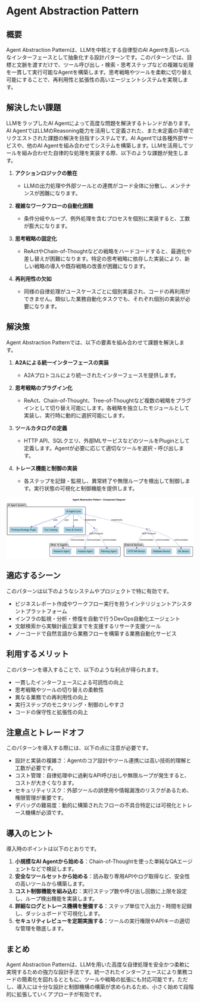 # Agent Abstraction Pattern

## 概要

Agent Abstraction Patternは、LLMを中核とする自律型のAI Agentを高レベルなインターフェースとして抽象化する設計パターンです。このパターンでは、目標と文脈を渡すだけで、ツール呼び出し・検索・思考ステップなどの複雑な処理を一貫して実行可能なAgentを構築します。思考戦略やツールを柔軟に切り替え可能にすることで、再利用性と拡張性の高いエージェントシステムを実現します。

## 解決したい課題

LLMをラップしたAI Agentによって高度な問題を解決するトレンドがあります。AI AgentではLLMのReasoning能力を活用して定義された、また未定義の手順でリクエストされた課題の解決を目指すシステムです。AI Agentでは各種外部サービスや、他のAI Agentを組み合わせてシステムを構築します。LLMを活用してツールを組み合わせた自律的な処理を実装する際、以下のような課題が発生します。

1. **アクションロジックの散在**
   - LLMの出力処理や外部ツールとの連携がコード全体に分散し、メンテナンスが困難になります。

2. **複雑なワークフローの自動化困難**
   - 条件分岐やループ、例外処理を含むプロセスを個別に実装すると、工数が膨大になります。

3. **思考戦略の固定化**
   - ReActやChain-of-Thoughtなどの戦略をハードコードすると、最適化や差し替えが困難になります。特定の思考戦略に依存した実装により、新しい戦略の導入や既存戦略の改善が困難になります。

4. **再利用性の欠如**
   - 同様の自律処理がユースケースごとに個別実装され、コードの再利用ができません。類似した業務自動化タスクでも、それぞれ個別の実装が必要になります。

## 解決策

Agent Abstraction Patternでは、以下の要素を組み合わせて課題を解決します。

1. **A2Aによる統一インターフェースの実装**
   - A2Aプロトコルにより統一されたインターフェースを提供します。

2. **思考戦略のプラグイン化**
   - ReAct、Chain-of-Thought、Tree-of-Thoughtなど複数の戦略をプラグインとして切り替え可能にします。各戦略を独立したモジュールとして実装し、実行時に動的に選択可能にします。

3. **ツールカタログの定義**
   - HTTP API、SQLクエリ、外部MLサービスなどのツールをPluginとして定義します。Agentが必要に応じて適切なツールを選択・呼び出します。

4. **トレース機能と制御の実装**
   - 各ステップを記録・監視し、異常終了や無限ループを検出して制御します。実行状態の可視化と制御機能を提供します。

![img](uml/images/agent_abstraction_pattern.png)

## 適応するシーン

このパターンは以下のようなシステムやプロジェクトで特に有効です。

- ビジネスレポート作成やワークフロー実行を担うインテリジェントアシスタントプラットフォーム
- インフラの監視・分析・修復を自動で行うDevOps自動化エージェント
- 文献検索から実験計画立案までを支援するリサーチ支援ツール
- ノーコードで自然言語から業務フローを構築する業務自動化サービス

## 利用するメリット

このパターンを導入することで、以下のような利点が得られます。

- 一貫したインターフェースによる可読性の向上
- 思考戦略やツールの切り替えの柔軟性
- 異なる業務での再利用性の向上
- 実行ステップのモニタリング・制御のしやすさ
- コードの保守性と拡張性の向上

## 注意点とトレードオフ

このパターンを導入する際には、以下の点に注意が必要です。

- 設計と実装の複雑さ：Agentのコア設計やツール連携には高い技術的理解と工数が必要です。
- コスト管理：自律処理中に過剰なAPI呼び出しや無限ループが発生すると、コストが大きくなります。
- セキュリティリスク：外部ツールの誤使用や情報漏洩のリスクがあるため、権限管理が重要です。
- デバッグの難易度：動的に構築されたフローの不具合特定には可視化とトレース機構が必須です。

## 導入のヒント

導入時のポイントは以下のとおりです。

1. **小規模なAI Agentから始める**：Chain-of-Thoughtを使った単純なQAエージェントなどで検証します。
2. **安全なツールセットから始める**：読み取り専用APIやログ取得など、安全性の高いツールから構築します。
3. **コスト制御機能を組み込む**：実行ステップ数や呼び出し回数に上限を設定し、ループ検出機能を実装します。
4. **詳細なログとトレース機構を整備する**：ステップ単位で入出力・時間を記録し、ダッシュボードで可視化します。
5. **セキュリティレビューを定期実施する**：ツールの実行権限やAPIキーの適切な管理を徹底します。

## まとめ

Agent Abstraction Patternは、LLMを用いた高度な自律処理を安全かつ柔軟に実現するための強力な設計手法です。統一されたインターフェースにより業務コードの簡素化を図れるとともに、ツールや戦略の拡張にも対応可能です。ただし、導入には十分な設計と制御機構の構築が求められるため、小さく始めて段階的に拡張していくアプローチが有効です。
